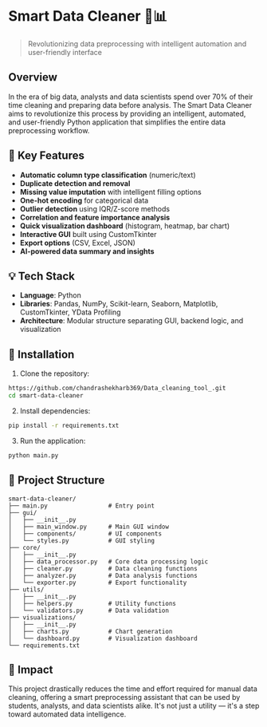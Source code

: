 # Smart Data Cleaner 🧹📊

> Revolutionizing data preprocessing with intelligent automation and user-friendly interface

## Overview

In the era of big data, analysts and data scientists spend over 70% of their time cleaning and preparing data before analysis. The Smart Data Cleaner aims to revolutionize this process by providing an intelligent, automated, and user-friendly Python application that simplifies the entire data preprocessing workflow.

## 🧩 Key Features

- **Automatic column type classification** (numeric/text)
- **Duplicate detection and removal**
- **Missing value imputation** with intelligent filling options
- **One-hot encoding** for categorical data
- **Outlier detection** using IQR/Z-score methods
- **Correlation and feature importance analysis**
- **Quick visualization dashboard** (histogram, heatmap, bar chart)
- **Interactive GUI** built using CustomTkinter
- **Export options** (CSV, Excel, JSON)
- **AI-powered data summary and insights**

## 💡 Tech Stack

- **Language**: Python
- **Libraries**: Pandas, NumPy, Scikit-learn, Seaborn, Matplotlib, CustomTkinter, YData Profiling
- **Architecture**: Modular structure separating GUI, backend logic, and visualization

## 🚀 Installation

1. Clone the repository:
```bash
https://github.com/chandrashekharb369/Data_cleaning_tool_.git
cd smart-data-cleaner
```

2. Install dependencies:
```bash
pip install -r requirements.txt
```

3. Run the application:
```bash
python main.py
```

## 📁 Project Structure

```
smart-data-cleaner/
├── main.py                 # Entry point
├── gui/
│   ├── __init__.py
│   ├── main_window.py      # Main GUI window
│   ├── components/         # UI components
│   └── styles.py           # GUI styling
├── core/
│   ├── __init__.py
│   ├── data_processor.py   # Core data processing logic
│   ├── cleaner.py          # Data cleaning functions
│   ├── analyzer.py         # Data analysis functions
│   └── exporter.py         # Export functionality
├── utils/
│   ├── __init__.py
│   ├── helpers.py          # Utility functions
│   └── validators.py       # Data validation
├── visualizations/
│   ├── __init__.py
│   ├── charts.py           # Chart generation
│   └── dashboard.py        # Visualization dashboard
└── requirements.txt
```

## 🎯 Impact

This project drastically reduces the time and effort required for manual data cleaning, offering a smart preprocessing assistant that can be used by students, analysts, and data scientists alike. It's not just a utility — it's a step toward automated data intelligence.
